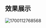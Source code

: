 ## 效果展示

![1700112768568](C:\Users\lzx\AppData\Roaming\Typora\typora-user-images\1700112768568.png)

